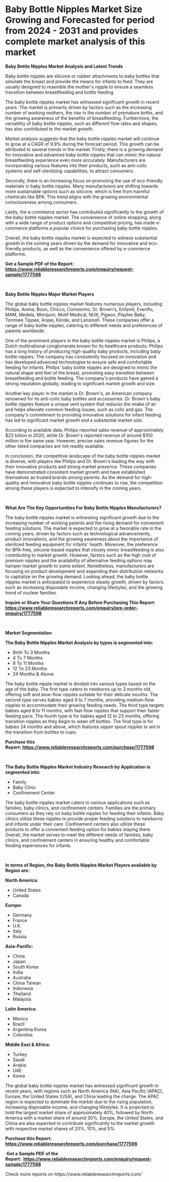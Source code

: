 <p><h1>Baby Bottle Nipples Market Size Growing and Forecasted for period from 2024 - 2031 and provides complete market analysis of this market</h1></p><p><strong>Baby Bottle Nipples Market Analysis and Latest Trends</strong></p>
<p><p>Baby bottle nipples are silicone or rubber attachments to baby bottles that simulate the breast and provide the means for infants to feed. They are usually designed to resemble the mother's nipple to ensure a seamless transition between breastfeeding and bottle feeding.</p><p>The baby bottle nipples market has witnessed significant growth in recent years. The market is primarily driven by factors such as the increasing number of working mothers, the rise in the number of premature births, and the growing awareness of the benefits of breastfeeding. Furthermore, the versatility of baby bottle nipples, such as different flow rates and shapes, has also contributed to the market growth.</p><p>Market analysis suggests that the baby bottle nipples market will continue to grow at a CAGR of 9.9% during the forecast period. This growth can be attributed to several trends in the market. Firstly, there is a growing demand for innovative and advanced baby bottle nipples that can mimic the natural breastfeeding experience even more accurately. Manufacturers are incorporating various features into their products, such as anti-colic systems and self-sterilizing capabilities, to attract consumers.</p><p>Secondly, there is an increasing focus on promoting the use of eco-friendly materials in baby bottle nipples. Many manufacturers are shifting towards more sustainable options such as silicone, which is free from harmful chemicals like BPA. This trend aligns with the growing environmental consciousness among consumers.</p><p>Lastly, the e-commerce sector has contributed significantly to the growth of the baby bottle nipples market. The convenience of online shopping, along with a wide range of product options and competitive pricing, has made e-commerce platforms a popular choice for purchasing baby bottle nipples.</p><p>Overall, the baby bottle nipples market is expected to witness substantial growth in the coming years driven by the demand for innovative and eco-friendly products, as well as the convenience offered by e-commerce platforms.</p></p>
<p><strong>Get a Sample PDF of the Report:&nbsp; <a href="https://www.reliableresearchreports.com/enquiry/request-sample/1777598">https://www.reliableresearchreports.com/enquiry/request-sample/1777598</a></strong></p>
<p>&nbsp;</p>
<p><strong>Baby Bottle Nipples Major Market Players</strong></p>
<p><p>The global baby bottle nipples market features numerous players, including Philips, Avima, Boon, Chicco, Comotomo, Dr. Brown's, Enfamil, Evenflo, MAM, Medela, Mimijumi, Motif Medical, NUK, Pigeon, Playtex Baby, Tommee Tippee, Anpei, Kiinde, and Lansinoh. These companies offer a range of baby bottle nipples, catering to different needs and preferences of parents worldwide.</p><p>One of the prominent players in the baby bottle nipples market is Philips, a Dutch multinational conglomerate known for its healthcare products. Philips has a long history of producing high-quality baby products, including baby bottle nipples. The company has consistently focused on innovation and has developed advanced technologies to ensure safe and comfortable feeding for infants. Philips' baby bottle nipples are designed to mimic the natural shape and feel of the breast, promoting easy transition between breastfeeding and bottle feeding. The company's products have gained a strong reputation globally, leading to significant market growth and size.</p><p>Another key player in the market is Dr. Brown's, an American company renowned for its anti-colic baby bottles and accessories. Dr. Brown's baby bottle nipples feature a unique vent system that reduces the intake of air and helps alleviate common feeding issues, such as colic and gas. The company's commitment to providing innovative solutions for infant feeding has led to significant market growth and a substantial market size.</p><p>According to available data, Philips reported sales revenue of approximately $23 billion in 2020, while Dr. Brown's reported revenue of around $100 million in the same year. However, precise sales revenue figures for the other listed companies are not readily available.</p><p>In conclusion, the competitive landscape of the baby bottle nipples market is diverse, with players like Philips and Dr. Brown's leading the way with their innovative products and strong market presence. These companies have demonstrated consistent market growth and have established themselves as trusted brands among parents. As the demand for high-quality and innovative baby bottle nipples continues to rise, the competition among these players is expected to intensify in the coming years.</p></p>
<p>&nbsp;</p>
<p><strong>What Are The Key Opportunities For Baby Bottle Nipples Manufacturers?</strong></p>
<p><p>The baby bottle nipples market is witnessing significant growth due to the increasing number of working parents and the rising demand for convenient feeding solutions. The market is expected to grow at a favorable rate in the coming years, driven by factors such as technological advancements, product innovations, and the growing awareness about the importance of sterilized feeding equipment for infants' health. Moreover, the preference for BPA-free, silicone-based nipples that closely mimic breastfeeding is also contributing to market growth. However, factors such as the high cost of premium nipples and the availability of alternative feeding options may hamper market growth to some extent. Nonetheless, manufacturers are focusing on product development and expanding their distribution networks to capitalize on the growing demand. Looking ahead, the baby bottle nipples market is anticipated to experience steady growth, driven by factors such as increasing disposable income, changing lifestyles, and the growing trend of nuclear families.</p></p>
<p><strong>Inquire or Share Your Questions If Any Before Purchasing This Report: <a href="https://www.reliableresearchreports.com/enquiry/pre-order-enquiry/1777598">https://www.reliableresearchreports.com/enquiry/pre-order-enquiry/1777598</a></strong></p>
<p>&nbsp;</p>
<p><strong>Market Segmentation</strong></p>
<p><strong>The Baby Bottle Nipples Market Analysis by types is segmented into:</strong></p>
<p><ul><li>Birth To 3 Months</li><li>4 To 7 Months</li><li>8 To 11 Months</li><li>12 To 23 Months</li><li>24 Months & Above</li></ul></p>
<p><p>The baby bottle nipple market is divided into various types based on the age of the baby. The first type caters to newborns up to 3 months old, offering soft and slow-flow nipples suitable for their delicate mouths. The second type serves babies aged 4 to 7 months, providing medium-flow nipples to accommodate their growing feeding needs. The third type targets babies aged 8 to 11 months, with fast-flow nipples that support their faster feeding pace. The fourth type is for babies aged 12 to 23 months, offering transition nipples as they begin to wean off bottles. The final type is for babies 24 months and above, which features sipper spout nipples to aid in the transition from bottles to cups.</p></p>
<p><strong>Purchase this Report:&nbsp;<a href="https://www.reliableresearchreports.com/purchase/1777598">https://www.reliableresearchreports.com/purchase/1777598</a></strong></p>
<p>&nbsp;</p>
<p><strong>The Baby Bottle Nipples Market Industry Research by Application is segmented into:</strong></p>
<p><ul><li>Family</li><li>Baby Clinic</li><li>Confinement Center</li></ul></p>
<p><p>The baby bottle nipples market caters to various applications such as families, baby clinics, and confinement centers. Families are the primary consumers as they rely on baby bottle nipples for feeding their infants. Baby clinics utilize these nipples to provide proper feeding solutions to newborns and infants under their care. Confinement centers also utilize these products to offer a convenient feeding option for babies staying there. Overall, the market serves to meet the different needs of families, baby clinics, and confinement centers in ensuring healthy and comfortable feeding experiences for infants.</p></p>
<p>&nbsp;</p>
<p><strong>In terms of Region, the Baby Bottle Nipples Market Players available by Region are:</strong></p>
<p>
    <p> <strong> North America: </strong>
        <ul>
            <li>United States</li>
            <li>Canada</li>
        </ul>
        </p> 
    <p> <strong> Europe: </strong>
        <ul>
            <li>Germany</li>
            <li>France</li>
            <li>U.K.</li>
            <li>Italy</li>
            <li>Russia</li>
        </ul>
        </p> 
    <p> <strong> Asia-Pacific: </strong>
        <ul>
            <li>China</li>
            <li>Japan</li>
            <li>South Korea</li>
            <li>India</li>
            <li>Australia</li>
            <li>China Taiwan</li>
            <li>Indonesia</li>
            <li>Thailand</li>
            <li>Malaysia</li>
        </ul>
        </p> 
    <p> <strong> Latin America: </strong>
        <ul>
            <li>Mexico</li>
            <li>Brazil</li>
            <li>Argentina Korea</li>
            <li>Colombia</li>
        </ul>
        </p> 
    <p> <strong> Middle East & Africa: </strong>
        <ul>
            <li>Turkey</li>
            <li>Saudi</li>
            <li>Arabia</li>
            <li>UAE</li>
            <li>Korea</li>
        </ul>
    </p>
    </p>
<p><p>The global baby bottle nipples market has witnessed significant growth in recent years, with regions such as North America (NA), Asia Pacific (APAC), Europe, the United States (USA), and China leading the charge. The APAC region is expected to dominate the market due to the rising population, increasing disposable income, and changing lifestyles. It is projected to hold the largest market share of approximately 40%, followed by North America with a market share of around 30%. Europe, the United States, and China are also expected to contribute significantly to the market growth with respective market shares of 20%, 10%, and 5%.</p></p>
<p><strong>Purchase this Report: <a href="https://www.reliableresearchreports.com/purchase/1777598">https://www.reliableresearchreports.com/purchase/1777598</a></strong></p>
<p>&nbsp;<strong>Get a Sample PDF of the Report:&nbsp;&nbsp;<a href="https://www.reliableresearchreports.com/enquiry/request-sample/1777598">https://www.reliableresearchreports.com/enquiry/request-sample/1777598</a></strong></p>
<p><strong></strong></p>
<p>Check more reports on https://www.reliableresearchreports.com/</p>